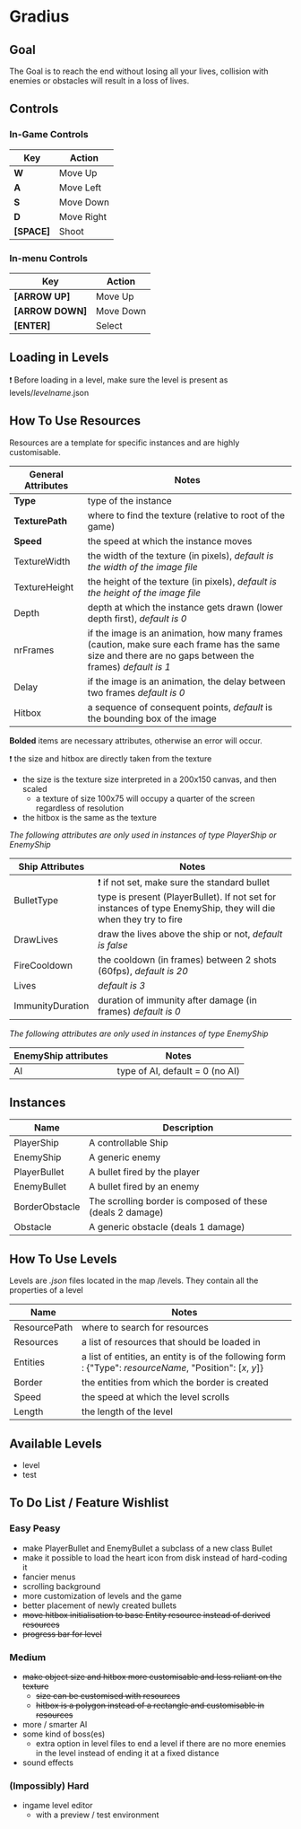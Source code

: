# Gradius #

## Goal ##

The Goal is to reach the end without losing all your lives, collision with enemies or obstacles will result in a loss of lives.

## Controls ##

### In-Game Controls ###

Key        | Action
-----------|-------
**W**      | Move Up
**A**      | Move Left
**S**      | Move Down
**D**      | Move Right
**[SPACE]**| Shoot

### In-menu Controls ###

Key             | Action
----------------|-------
**[ARROW UP]**  | Move Up
**[ARROW DOWN]**| Move Down
**[ENTER]**     | Select

## Loading in Levels ##

:heavy_exclamation_mark: Before loading in a level, make sure the level is present as levels/*levelname*.json

## How To Use Resources ##

Resources are a template for specific instances and are highly customisable.

General Attributes | Notes
-------------------|-------
 **Type**          | type of the instance 
 **TexturePath**   | where to find the texture (relative to root of the game)
 **Speed**         | the speed at which the instance moves
 TextureWidth      | the width of the texture (in pixels), _default is the width of the image file_
 TextureHeight     | the height of the texture (in pixels), _default is the height of the image file_
 Depth             | depth at which the instance gets drawn (lower depth first), _default is 0_
 nrFrames          | if the image is an animation, how many frames (caution, make sure each frame has the same size and there are no gaps between the frames) _default is 1_
 Delay             | if the image is an animation, the delay between two frames _default is 0_
 Hitbox            | a sequence of consequent points, _default_ is the bounding box of the image
 
 **Bolded** items are necessary attributes, otherwise an error will occur.
 
 :heavy_exclamation_mark: the size and hitbox are directly taken from the texture
 - the size is the texture size interpreted in a 200x150 canvas, and then scaled
   - a texture of size 100x75 will occupy a quarter of the screen regardless of resolution
 - the hitbox is the same as the texture
 
 _The following attributes are only used in instances of type PlayerShip or EnemyShip_
 
 Ship Attributes      | Notes
 ---------------------|------
 BulletType           | :heavy_exclamation_mark: if not set, make sure the standard bullet type is present (PlayerBullet). If not set for instances of type EnemyShip, they will die when they try to fire
 DrawLives            | draw the lives above the ship or not, _default is false_
 FireCooldown         | the cooldown (in frames) between 2 shots (60fps), _default is 20_
 Lives                | _default is 3_
 ImmunityDuration     | duration of immunity after damage (in frames) _default is 0_
 
 _The following attributes are only used in instances of type EnemyShip_
 
 EnemyShip attributes | Notes
 ---------------------|------
 AI                   | type of AI, default = 0 (no AI)
 
## Instances ##

Name          | Description
--------------|------------
PlayerShip    | A controllable Ship
EnemyShip     | A generic enemy
PlayerBullet  | A bullet fired by the player
EnemyBullet   | A bullet fired by an enemy
BorderObstacle| The scrolling border is composed of these (deals 2 damage)
Obstacle      | A generic obstacle (deals 1 damage)


## How To Use Levels ## 

Levels are _.json_ files located in the map /levels. They contain all the properties of a level

Name                   | Notes
-----------------------|------
ResourcePath           | where to search for resources
Resources              | a list of resources that should be loaded in
Entities               | a list of entities, an entity is of the following form : {"Type": _resourceName_, "Position": [_x_, _y_]}
Border                 | the entities from which the border is created
Speed                  | the speed at which the level scrolls
Length                 | the length of the level


## Available Levels ##
- level
- test

## To Do List / Feature Wishlist ##

### Easy Peasy ###

- make PlayerBullet and EnemyBullet a subclass of a new class Bullet
- make it possible to load the heart icon from disk instead of hard-coding it
- fancier menus
- scrolling background
- more customization of levels and the game
- better placement of newly created bullets
- ~~move hitbox initialisation to base Entity resource instead of derived resources~~
- ~~progress bar for level~~

### Medium ###

- ~~make object size and hitbox more customisable and less reliant on the texture~~
  - ~~size can be customised with resources~~
  - ~~hitbox is a polygon instead of a rectangle and customisable in resources~~
- more / smarter AI
- some kind of boss(es)
  - extra option in level files to end a level if there are no more enemies in the level instead of ending it at a fixed distance
- sound effects

### (Impossibly) Hard ###

- ingame level editor 
  - with a preview / test environment
